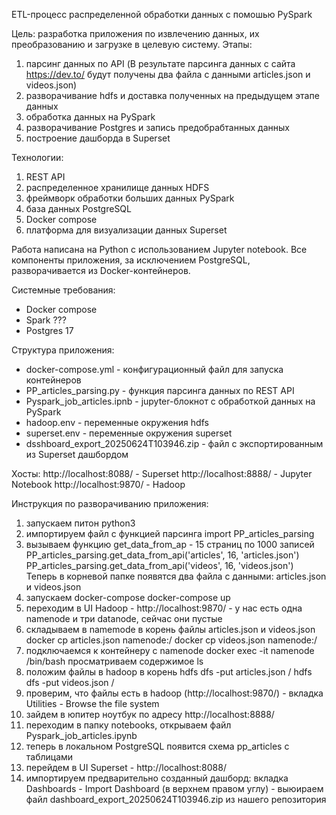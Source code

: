 ETL-процесс распределенной обработки данных с помошью PySpark

Цель: разработка приложения по извлечению данных, их преобразованию и загрузке в целевую систему.
Этапы: 
1) парсинг данных по API (В результате парсинга данных с сайта https://dev.to/ будут получены два файла с данными articles.json
и videos.json)
2) разворачивание hdfs и доставка полученных на предыдущем этапе данных
3) обработка данных на PySpark
4) разворачивание Postgres и запись предобрабтанных данных
5) построение дашборда в Superset

Технологии:
1) REST API
2) распределенное хранилище данных HDFS
3) фреймворк обработки больших данных PySpark
4) база данных PostgreSQL
5) Docker compose
6) платформа для визуализации данных Superset

Работа написана на Python с использованием Jupyter notebook.
Все компоненты приложения, за исключением PostgreSQL, разворачивается из Docker-контейнеров.

Системные требования:
- Docker compose
- Spark ???
- Postgres 17


Структура приложения:
- docker-compose.yml - конфигурационный файл для запуска контейнеров
- PP_articles_parsing.py - функция парсинга данных по REST API
- Pyspark_job_articles.ipnb - jupyter-блокнот с обработкой данных на PySpark
- hadoop.env - переменные окружения hdfs
- superset.env - переменные окружения superset
- dsshboard_export_20250624T103946.zip - файл с экспортированным из Superset дашбордом

Хосты: http://localhost:8088/ - Superset
       http://localhost:8888/ - Jupyter Notebook
       http://localhost:9870/ - Hadoop


Инструкция по разворачиванию приложения:

1) запускаем питон
python3
2) импортируем файл с функцией парсинга
import PP_articles_parsing
3) вызываем функцию get_data_from_ap - 15 страниц по 1000 записей
PP_articles_parsing.get_data_from_api('articles', 16, 'articles.json')
PP_articles_parsing.get_data_from_api('videos', 16, 'videos.json')
Теперь в корневой папке появятся два файла с данными: articles.json и videos.json
4) запускаем docker-compose
docker-compose up
5) переходим в UI Hadoop - http://localhost:9870/ - у нас есть одна namenode и три datanode, сейчас они пустые
6) складываем в namemode в корень файлы articles.json и videos.json
docker cp articles.json namenode:/
docker cp videos.json namenode:/
7) подключаемся к контейнеру с namenode
docker exec -it namenode /bin/bash
просматриваем содержимое
ls  
8) положим файлы в hadoop в корень
hdfs dfs -put articles.json /
hdfs dfs -put videos.json /
9) проверим, что файлы есть в hadoop (http://localhost:9870/) - вкладка Utilities - Browse the file system
10) зайдем в юпитер ноутбук по адресу http://localhost:8888/
11) переходим в папку notebooks, открываем файл Pyspark_job_articles.ipynb
12) теперь в локальном PostgreSQL появится схема pp_articles с таблицами
13) перейдем в UI Superset - http://localhost:8088/
14) импортируем предварительно созданный дашборд: вкладка Dashboards - Import Dashboard (в верхнем правом углу) - выюираем файл dashboard_export_20250624T103946.zip из нашего репозитория 

 



 
